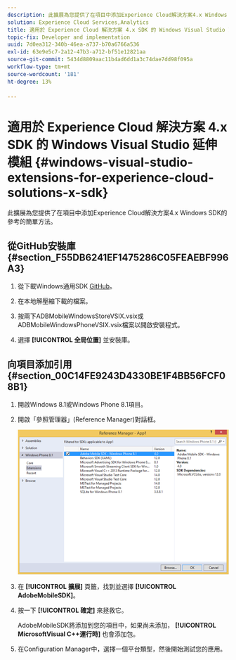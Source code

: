 ```yaml
---
description: 此擴展為您提供了在項目中添加Experience Cloud解決方案4.x Windows SDK的參考的簡單方法。
solution: Experience Cloud Services,Analytics
title: 適用於 Experience Cloud 解決方案 4.x SDK 的 Windows Visual Studio 延伸模組
topic-fix: Developer and implementation
uuid: 7d0ea312-340b-46ea-a737-b70a6766a536
exl-id: 63e9e5c7-2a12-47b3-a712-bf51e12821aa
source-git-commit: 5434d8809aac11b4ad6dd1a3c74dae7dd98f095a
workflow-type: tm+mt
source-wordcount: '181'
ht-degree: 13%

---
```


# 適用於 Experience Cloud 解決方案 4.x SDK 的 Windows Visual Studio 延伸模組 {#windows-visual-studio-extensions-for-experience-cloud-solutions-x-sdk}

此擴展為您提供了在項目中添加Experience Cloud解決方案4.x Windows SDK的參考的簡單方法。

## 從GitHub安裝庫 {#section_F55DB6241EF1475286C05FEAEBF996A3}

1. 從下載Windows通用SDK [GitHub](https://github.com/Adobe-Marketing-Cloud/mobile-services/releases)。
1. 在本地解壓縮下載的檔案。
1. 按兩下ADBMobileWindowsStoreVSIX.vsix或ADBMobileWindowsPhoneVSIX.vsix檔案以開啟安裝程式。

1. 選擇 **[!UICONTROL 全局位置]** 並安裝庫。

## 向項目添加引用 {#section_00C14FE9243D4330BE1F4BB56FCF08B1}

1. 開啟Windows 8.1或Windows Phone 8.1項目。
1. 開啟「參照管理器」(Reference Manager)對話框。

   ![](assets/ref_manager.png)

1. 在 **[!UICONTROL 擴展]** 頁籤，找到並選擇 **[!UICONTROL AdobeMobileSDK]**。
1. 按一下 **[!UICONTROL 確定]** 來拯救它。

   AdobeMobileSDK將添加到您的項目中，如果尚未添加， **[!UICONTROL MicrosoftVisual C++運行時]** 也會添加包。

1. 在Configuration Manager中，選擇一個平台類型，然後開始測試您的應用。
